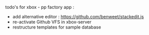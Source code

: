 todo's for xbox - pp factory app : 
- add alternative editor : https://github.com/benweet/stackedit.js
- re-activate Github VFS in xbox-server
- restructure templates for sample database

